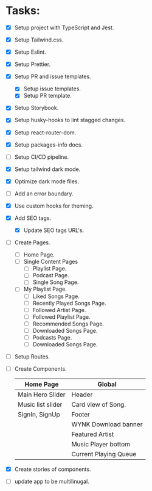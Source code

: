 # **Tasks:**

- [x] Setup project with TypeScript and Jest.
- [x] Setup Tailwind.css.
- [x] Setup Eslint.
- [x] Setup Prettier.
- [x] Setup PR and issue templates.
  - [x] Setup issue templates.
  - [x] Setup PR template.
- [x] Setup Storybook.
- [x] Setup husky-hooks to lint stagged changes.
- [x] Setup react-router-dom.
- [x] Setup packages-info docs.
- [ ] Setup CI/CD pipeline.
- [x] Setup tailwind dark mode.
- [x] Optimize dark mode files.
- [ ] Add an error boundary.
- [x] Use custom hooks for theming.
- [x] Add SEO tags.
  - [x] Update SEO tags URL's.
- [ ] Create Pages.
  - [ ] Home Page.
  - [ ] Single Content Pages
    - [ ] Playlist Page.
    - [ ] Podcast Page.
    - [ ] Single Song Page.
  - [ ] My Playlist Page.
    - [ ] Liked Songs Page.
    - [ ] Recently Played Songs Page.
    - [ ] Followed Artist Page.
    - [ ] Followed Playlist Page.
    - [ ] Recommended Songs Page.
    - [ ] Downloaded Songs Page.
    - [ ] Podcasts Page.
    - [ ] Downloaded Songs Page.
- [ ] Setup Routes.
- [ ] Create Components.

  | Home Page         | Global                |
  | ----------------- | --------------------- |
  | Main Hero Slider  | Header                |
  | Music list slider | Card view of Song.    |
  | SignIn, SignUp    | Footer                |
  |                   | WYNK Download banner  |
  |                   | Featured Artist       |
  |                   | Music Player bottom   |
  |                   | Current Playing Queue |

- [x] Create stories of components.
- [ ] update app to be multilinugal.
